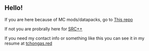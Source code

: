 ## Hello!
If you are here because of MC mods/datapacks, go to [This repo](https://github.com/Tchongas/datapacks)

If not you are probrally here for [SRC++](https://github.com/Tchongas/RegionalFilterSRC) 

If you need my contact info or something like this you can see it in my resume at [tchongas.red](www.tchongas.red)
